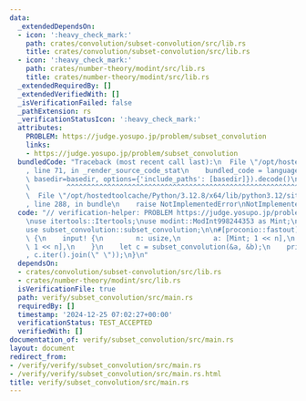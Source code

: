 ```yaml
---
data:
  _extendedDependsOn:
  - icon: ':heavy_check_mark:'
    path: crates/convolution/subset-convolution/src/lib.rs
    title: crates/convolution/subset-convolution/src/lib.rs
  - icon: ':heavy_check_mark:'
    path: crates/number-theory/modint/src/lib.rs
    title: crates/number-theory/modint/src/lib.rs
  _extendedRequiredBy: []
  _extendedVerifiedWith: []
  _isVerificationFailed: false
  _pathExtension: rs
  _verificationStatusIcon: ':heavy_check_mark:'
  attributes:
    PROBLEM: https://judge.yosupo.jp/problem/subset_convolution
    links:
    - https://judge.yosupo.jp/problem/subset_convolution
  bundledCode: "Traceback (most recent call last):\n  File \"/opt/hostedtoolcache/Python/3.12.8/x64/lib/python3.12/site-packages/onlinejudge_verify/documentation/build.py\"\
    , line 71, in _render_source_code_stat\n    bundled_code = language.bundle(stat.path,\
    \ basedir=basedir, options={'include_paths': [basedir]}).decode()\n          \
    \         ^^^^^^^^^^^^^^^^^^^^^^^^^^^^^^^^^^^^^^^^^^^^^^^^^^^^^^^^^^^^^^^^^^^^^^^^^^^^^^^^^\n\
    \  File \"/opt/hostedtoolcache/Python/3.12.8/x64/lib/python3.12/site-packages/onlinejudge_verify/languages/rust.py\"\
    , line 288, in bundle\n    raise NotImplementedError\nNotImplementedError\n"
  code: "// verification-helper: PROBLEM https://judge.yosupo.jp/problem/subset_convolution\n\
    \nuse itertools::Itertools;\nuse modint::ModInt998244353 as Mint;\nuse proconio::input;\n\
    use subset_convolution::subset_convolution;\n\n#[proconio::fastout]\nfn main()\
    \ {\n    input! {\n        n: usize,\n        a: [Mint; 1 << n],\n        b: [Mint;\
    \ 1 << n],\n    }\n    let c = subset_convolution(&a, &b);\n    println!(\"{}\"\
    , c.iter().join(\" \"));\n}\n"
  dependsOn:
  - crates/convolution/subset-convolution/src/lib.rs
  - crates/number-theory/modint/src/lib.rs
  isVerificationFile: true
  path: verify/subset_convolution/src/main.rs
  requiredBy: []
  timestamp: '2024-12-25 07:02:27+00:00'
  verificationStatus: TEST_ACCEPTED
  verifiedWith: []
documentation_of: verify/subset_convolution/src/main.rs
layout: document
redirect_from:
- /verify/verify/subset_convolution/src/main.rs
- /verify/verify/subset_convolution/src/main.rs.html
title: verify/subset_convolution/src/main.rs
---
```

